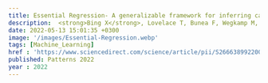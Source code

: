 ```yaml
---
title: Essential Regression- A generalizable framework for inferring causal latent factors from multi-omic datasets
description:  <strong>Bing X</strong>, Lovelace T, Bunea F, Wegkamp M, Kasturi S.P, Singh H✝, Benos P.V✝, <strong>Das J✝</strong>
date: 2022-05-13 15:01:35 +0300
image: '/images/Essential-Regression.webp'
tags: [Machine_Learning]
href : 'https://www.sciencedirect.com/science/article/pii/S2666389922000538'
published: Patterns 2022
year : 2022
---
```

